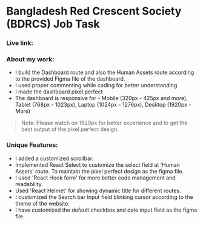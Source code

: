 # Bangladesh Red Crescent Society (BDRCS) Job Task
### Live link: 

### About my work:
- I build the Dashboard route and also the Human Assets route according to the provided Figma file of the dashboard.
- I used proper commenting while coding for better understanding
- I made the dashboard pixel perfect
- The dashboard is responsive for - Mobile (320px - 425px and more), Tablet (768px - 1023px), Laptop (1024px - 1276px), Desktop (1920px - More)
> Note: Please watch on 1920px for better experience and to get the best output of the pixel perfect design. 

### Unique Features:
- I added a customized scrollbar.
- Implemented React Select to customize the select field at 'Human Assets' route. To maintain the pixel perfect design as the figma file.
- I used 'React Hook form' for more better code management and readability.
- Used 'React Helmet' for showing dynamic title for different routes.
- I customized the Search bar Input field blinking cursor according to the theme of the website.
- I have customized the default checkbox and date input field as the figma file.
